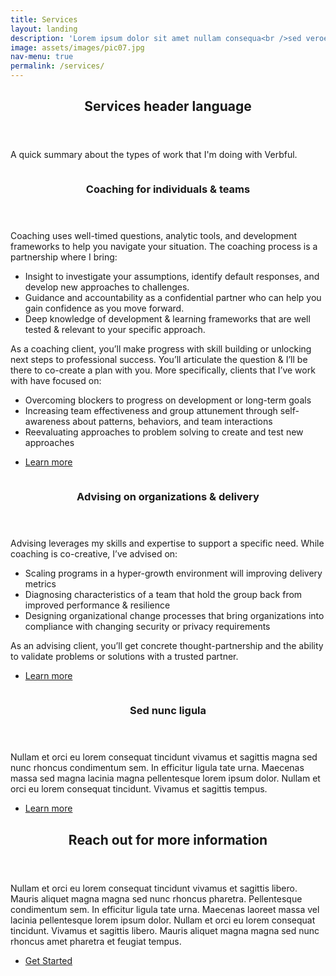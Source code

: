 ```yaml
---
title: Services
layout: landing
description: 'Lorem ipsum dolor sit amet nullam consequa<br />sed veroeros. tempus adipiscing nulla.'
image: assets/images/pic07.jpg
nav-menu: true
permalink: /services/
---
```


<!-- Main -->
<div id="main">

<!-- One -->
<section id="one">
	<div class="inner">
		<header class="major">
			<h2>Services header language</h2>
		</header>
		<p>A quick summary about the types of work that I'm doing with Verbful.</p>
	</div>
</section>

<!-- Two -->
<section id="two" class="spotlights">
	<section>
		<a href="generic.html" class="image">
			<img src="{% link assets/images/pic08.jpg %}" alt="" data-position="center center" />
		</a>
		<div class="content">
			<div class="inner">
				<header class="major">
					<h3>Coaching for individuals & teams</h3>
				</header>
				<p>Coaching uses well-timed questions, analytic tools, and development frameworks to help you navigate your situation. The coaching process is a partnership where I bring:
	<ul>
			<li>Insight to investigate your assumptions, identify default responses, and develop new approaches to challenges.</li>
			<li>Guidance and accountability as a confidential partner who can help you gain confidence as you move forward.</li>
			<li>Deep knowledge of development & learning frameworks that are well tested & relevant to your specific approach.</li>
		</ul>
	</p>

<p> As a coaching client, you’ll make progress with skill building or unlocking next steps to professional success. You’ll articulate the question & I’ll be there to co-create a plan with you. More specifically, clients that I’ve work with have focused on:
	<ul>
		<li>Overcoming blockers to progress on development or long-term goals</li>
		<li>Increasing team effectiveness and group attunement through self-awareness about patterns, behaviors, and team interactions</li>
		<li>Reevaluating approaches to problem solving to create and test new approaches</li>
	</ul> 
</p>
				<ul class="actions">
					<li><a href="coaching" class="button">Learn more</a></li>
				</ul>
			</div>
		</div>
	</section>
	<section>
		<a href="generic.html" class="image">
			<img src="{% link assets/images/pic09.jpg %}" alt="" data-position="top center" />
		</a>
		<div class="content">
			<div class="inner">
				<header class="major">
					<h3>Advising on organizations & delivery</h3>
				</header>
				<p> Advising leverages my skills and expertise to support a specific need. While coaching is co-creative, I’ve advised on:
				<ul>
					<li>Scaling programs in a hyper-growth environment will improving delivery metrics</li>
					<li>Diagnosing characteristics of a team that hold the group back from improved performance & resilience</li>
					<li>Designing organizational change processes that bring organizations into compliance with changing security or privacy requirements</li>
			</ul>
	</p>
<p>As an advising client, you’ll get concrete thought-partnership and the ability to validate problems or solutions with a trusted partner. 
</p>
				<ul class="actions">
					<li><a href="advising" class="button">Learn more</a></li>
				</ul>
			</div>
		</div>
	</section>
	<section>
		<a href="generic.html" class="image">
			<img src="{% link assets/images/pic10.jpg %}" alt="" data-position="25% 25%" />
		</a>
		<div class="content">
			<div class="inner">
				<header class="major">
					<h3>Sed nunc ligula</h3>
				</header>
				<p>Nullam et orci eu lorem consequat tincidunt vivamus et sagittis magna sed nunc rhoncus condimentum sem. In efficitur ligula tate urna. Maecenas massa sed magna lacinia magna pellentesque lorem ipsum dolor. Nullam et orci eu lorem consequat tincidunt. Vivamus et sagittis tempus.</p>
				<ul class="actions">
					<li><a href="generic.html" class="button">Learn more</a></li>
				</ul>
			</div>
		</div>
	</section>
</section>

<!-- Three -->
<section id="three">
	<div class="inner">
		<header class="major">
			<h2>Reach out for more information</h2>
		</header>
		<p>Nullam et orci eu lorem consequat tincidunt vivamus et sagittis libero. Mauris aliquet magna magna sed nunc rhoncus pharetra. Pellentesque condimentum sem. In efficitur ligula tate urna. Maecenas laoreet massa vel lacinia pellentesque lorem ipsum dolor. Nullam et orci eu lorem consequat tincidunt. Vivamus et sagittis libero. Mauris aliquet magna magna sed nunc rhoncus amet pharetra et feugiat tempus.</p>
		<ul class="actions">
			<li><a href="generic.html" class="button next">Get Started</a></li>
		</ul>
	</div>
</section>

</div>
